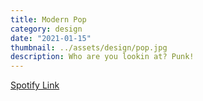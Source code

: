 ```yaml
---
title: Modern Pop
category: design
date: "2021-01-15"
thumbnail: ../assets/design/pop.jpg
description: Who are you lookin at? Punk!
---
```


<a href = "https://open.spotify.com/playlist/1fbWLDgSwmbdI7ZJR7HpdJ?si=fe4bc1980c144e1a" target="_blank" class = "err">Spotify Link</a>

